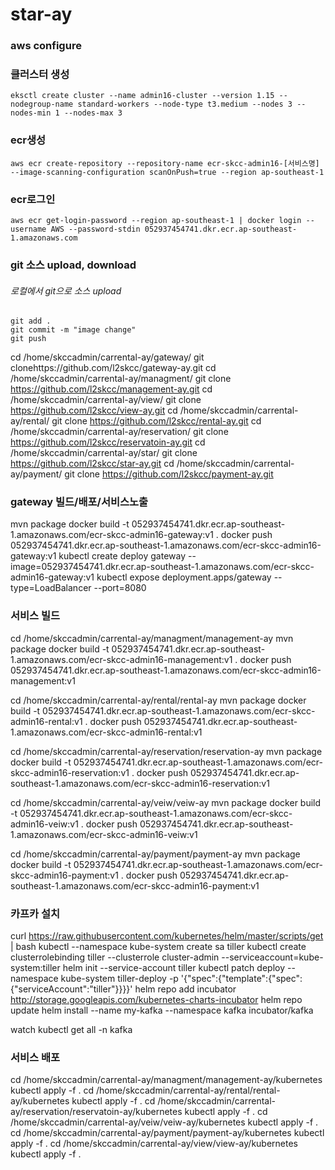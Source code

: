 # star-ay

### aws configure

### 클러스터 생성
```
eksctl create cluster --name admin16-cluster --version 1.15 --nodegroup-name standard-workers --node-type t3.medium --nodes 3 --nodes-min 1 --nodes-max 3
```

### ecr생성
```
aws ecr create-repository --repository-name ecr-skcc-admin16-[서비스명] --image-scanning-configuration scanOnPush=true --region ap-southeast-1
```

### ecr로그인
```
aws ecr get-login-password --region ap-southeast-1 | docker login --username AWS --password-stdin 052937454741.dkr.ecr.ap-southeast-1.amazonaws.com
```

### git 소스 upload, download 
###### 로컬에서 git으로 소스 upload
```
git add .
git commit -m "image change"
git push
```

cd /home/skccadmin/carrental-ay/gateway/
git clonehttps://github.com/l2skcc/gateway-ay.git
cd /home/skccadmin/carrental-ay/managment/
git clone https://github.com/l2skcc/management-ay.git
cd /home/skccadmin/carrental-ay/view/
git clone https://github.com/l2skcc/view-ay.git
cd /home/skccadmin/carrental-ay/rental/
git clone https://github.com/l2skcc/rental-ay.git
cd /home/skccadmin/carrental-ay/reservation/
git clone https://github.com/l2skcc/reservatoin-ay.git 
cd /home/skccadmin/carrental-ay/star/
git clone https://github.com/l2skcc/star-ay.git
cd /home/skccadmin/carrental-ay/payment/
git clone https://github.com/l2skcc/payment-ay.git

### gateway 빌드/배포/서비스노출
mvn package
docker build -t 052937454741.dkr.ecr.ap-southeast-1.amazonaws.com/ecr-skcc-admin16-gateway:v1 .
docker push 052937454741.dkr.ecr.ap-southeast-1.amazonaws.com/ecr-skcc-admin16-gateway:v1
kubectl create deploy gateway --image=052937454741.dkr.ecr.ap-southeast-1.amazonaws.com/ecr-skcc-admin16-gateway:v1
kubectl expose deployment.apps/gateway --type=LoadBalancer --port=8080

### 서비스 빌드
cd /home/skccadmin/carrental-ay/managment/management-ay
mvn package
docker build -t 052937454741.dkr.ecr.ap-southeast-1.amazonaws.com/ecr-skcc-admin16-management:v1 .
docker push 052937454741.dkr.ecr.ap-southeast-1.amazonaws.com/ecr-skcc-admin16-management:v1

cd /home/skccadmin/carrental-ay/rental/rental-ay
mvn package
docker build -t 052937454741.dkr.ecr.ap-southeast-1.amazonaws.com/ecr-skcc-admin16-rental:v1 .
docker push 052937454741.dkr.ecr.ap-southeast-1.amazonaws.com/ecr-skcc-admin16-rental:v1

cd /home/skccadmin/carrental-ay/reservation/reservation-ay
mvn package
docker build -t 052937454741.dkr.ecr.ap-southeast-1.amazonaws.com/ecr-skcc-admin16-reservation:v1 .
docker push 052937454741.dkr.ecr.ap-southeast-1.amazonaws.com/ecr-skcc-admin16-reservation:v1

cd /home/skccadmin/carrental-ay/veiw/veiw-ay
mvn package
docker build -t 052937454741.dkr.ecr.ap-southeast-1.amazonaws.com/ecr-skcc-admin16-veiw:v1 .
docker push 052937454741.dkr.ecr.ap-southeast-1.amazonaws.com/ecr-skcc-admin16-veiw:v1

cd /home/skccadmin/carrental-ay/payment/payment-ay
mvn package
docker build -t 052937454741.dkr.ecr.ap-southeast-1.amazonaws.com/ecr-skcc-admin16-payment:v1 .
docker push 052937454741.dkr.ecr.ap-southeast-1.amazonaws.com/ecr-skcc-admin16-payment:v1


### 카프카 설치 
curl https://raw.githubusercontent.com/kubernetes/helm/master/scripts/get | bash
kubectl --namespace kube-system create sa tiller
kubectl create clusterrolebinding tiller --clusterrole cluster-admin --serviceaccount=kube-system:tiller
helm init --service-account tiller
kubectl patch deploy --namespace kube-system tiller-deploy -p '{"spec":{"template":{"spec":{"serviceAccount":"tiller"}}}}'
helm repo add incubator http://storage.googleapis.com/kubernetes-charts-incubator
helm repo update
helm install --name my-kafka --namespace kafka incubator/kafka

watch kubectl get all -n kafka

### 서비스 배포 
cd /home/skccadmin/carrental-ay/managment/management-ay/kubernetes
kubectl apply -f .
cd /home/skccadmin/carrental-ay/rental/rental-ay/kubernetes
kubectl apply -f .
cd /home/skccadmin/carrental-ay/reservation/reservatoin-ay/kubernetes
kubectl apply -f .
cd /home/skccadmin/carrental-ay/veiw/veiw-ay/kubernetes
kubectl apply -f .
cd /home/skccadmin/carrental-ay/payment/payment-ay/kubernetes
kubectl apply -f .
cd /home/skccadmin/carrental-ay/view/view-ay/kubernetes
kubectl apply -f .
